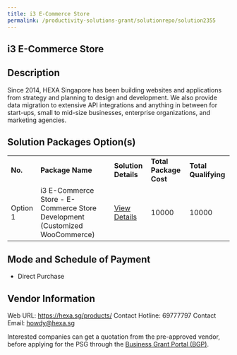 ```yaml
---
title: i3 E-Commerce Store
permalink: /productivity-solutions-grant/solutionrepo/solution2355
---
```


## i3 E-Commerce Store

## Description

Since 2014, HEXA Singapore has been building websites and applications from strategy and planning to design and development. We also provide data migration to extensive API integrations and anything in between for start-ups, small to mid-size businesses, enterprise organizations, and marketing agencies.

## Solution Packages Option(s)

<table>
<tr>
<td><b>No.</b></td>
<td><b>Package Name</b></td>
<td><b>Solution Details</b></td>
<td><b>Total Package Cost</b></td>
<td><b>Total Qualifying</b></td>
</tr>
<tr>
<td>Option 1</td>
<td>i3 E-Commerce Store - E-Commerce Store Development (Customized WooCommerce)</td>
<td><a href='https://www.gobusiness.gov.sg/images/psg/Hexa_20200809_Desensitised_Annex_3_Part12.pdf'>View Details</a></td>
<td>10000</td>
<td>10000</td>
</tr>
</table>

## Mode and Schedule of Payment

 - Direct Purchase

## Vendor Information

 Web URL: https://hexa.sg/products/ 
Contact Hotline: 69777797 
Contact Email: howdy@hexa.sg 


Interested companies can get a quotation from the pre-approved vendor, before applying for the PSG through the <a href='https://www.businessgrants.gov.sg/'>Business Grant Portal (BGP)</a>.

<script src="/jquery/resize-tables.js"></script>
